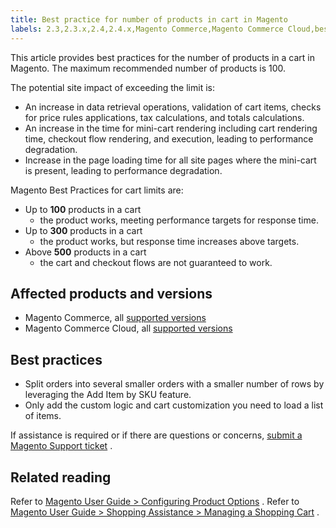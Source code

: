 ```yaml
---
title: Best practice for number of products in cart in Magento
labels: 2.3,2.3.x,2.4,2.4.x,Magento Commerce,Magento Commerce Cloud,best practices,cart,minicart,products
---
```


This article provides best practices for the number of products in a cart in Magento. The maximum recommended number of products is 100.

The potential site impact of exceeding the limit is:

* An increase in data retrieval operations, validation of cart items, checks for price rules applications, tax calculations, and totals calculations.
* An increase in the time for mini-cart rendering including cart rendering time, checkout flow rendering, and execution, leading to performance degradation.
* Increase in the page loading time for all site pages where the mini-cart is present, leading to performance degradation.

Magento Best Practices for cart limits are:

* Up to **100** products in a cart
    * the product works, meeting performance targets for response time.
* Up to **300** products in a cart
    * the product works, but response time increases above targets.
* Above **500** products in a cart
    * the cart and checkout flows are not guaranteed to work.
## Affected products and versions

* Magento Commerce, all [supported versions](https://magento.com/sites/default/files/magento-software-lifecycle-policy.pdf)  
* Magento Commerce Cloud, all [supported versions](https://magento.com/sites/default/files/magento-software-lifecycle-policy.pdf) 

## Best practices

* Split orders into several smaller orders with a smaller number of rows by leveraging the Add Item by SKU feature.
* Only add the custom logic and cart customization you need to load a list of items.

If assistance is required or if there are questions or concerns, [submit a Magento Support ticket](https://support.magento.com/hc/en-us/articles/360019088251-Submit-a-support-ticket) .

## Related reading

Refer to [Magento User Guide > Configuring Product Options](https://docs.magento.com/user-guide/catalog/inventory-product-stock-options.html) .
Refer to [Magento User Guide > Shopping Assistance > Managing a Shopping Cart](https://docs.magento.com/user-guide/sales/shopping-assisted-cart-manage.html#method-2-add-item-by-sku) .